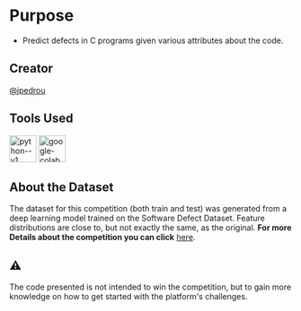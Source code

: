 # Purpose
- Predict defects in C programs given various attributes about the code.

## Creator
[@jpedrou](https://github.com/jpedrou)

## Tools Used
<img width="48" height="48" src="https://img.icons8.com/color/48/python--v1.png" alt="python--v1"/> <img width="48" height="48" src="https://img.icons8.com/color/48/google-colab.png" alt="google-colab"/>

## About the Dataset
The dataset for this competition (both train and test) was generated from a deep learning model trained on the Software Defect Dataset. Feature distributions are close to, but not exactly the same, as the original. **For more Details about the competition you can click** [here](https://www.kaggle.com/competitions/playground-series-s3e23).

## ⚠️

The code presented is not intended to win the competition, but to gain more knowledge on how to get started with the platform's challenges.
